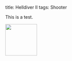 title: Helldiver II
tags: Shooter

This is a test.

<img src="/static/images/helldivers.png"
    width="100px"
    height="100px">